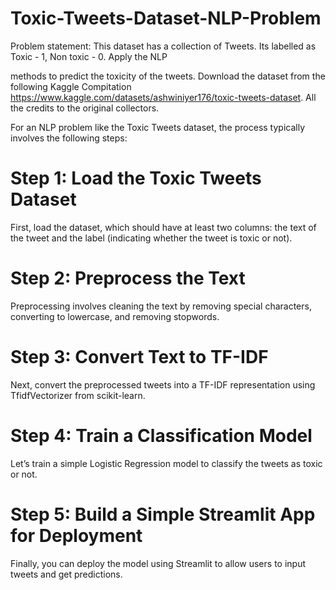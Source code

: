 # Toxic-Tweets-Dataset-NLP-Problem
Problem statement: This dataset has a collection of Tweets. Its labelled as Toxic - 1, Non toxic - 0. Apply the NLP

methods to predict the toxicity of the tweets. 
Download the dataset from the following Kaggle Compitation https://www.kaggle.com/datasets/ashwiniyer176/toxic-tweets-dataset. All
the credits to the original collectors.

For an NLP problem like the Toxic Tweets dataset, the process typically involves the following steps:
# Step 1: Load the Toxic Tweets Dataset
First, load the dataset, which should have at least two columns: the text of the tweet and the label (indicating whether the tweet is toxic or not).

# Step 2: Preprocess the Text
Preprocessing involves cleaning the text by removing special characters, converting to lowercase, and removing stopwords.

# Step 3: Convert Text to TF-IDF
Next, convert the preprocessed tweets into a TF-IDF representation using TfidfVectorizer from scikit-learn.

# Step 4: Train a Classification Model
Let’s train a simple Logistic Regression model to classify the tweets as toxic or not.

# Step 5: Build a Simple Streamlit App for Deployment
Finally, you can deploy the model using Streamlit to allow users to input tweets and get predictions.
